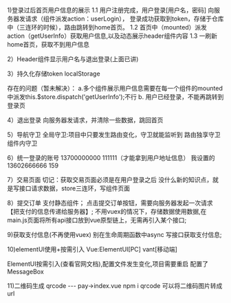 1)登录过后首页用户信息的展示
1.1 用户注册完成，用户登录[用户名，密码] 向服务器发请求（组件派发action：userLogin），
登录成功获取到token，存储于仓库中（三连环的时候），路由跳转到home首页。
1.2 首页中（mounted）派发action（getUserInfo）获取用户信息,以及动态展示header组件内容
1.3 一刷新home首页，获取不到用户信息

2）Header组件显示用户名与退出登录(上面已讲)

3）持久化存储token
localStorage

存在的问题（暂未解决）：
a.多个组件展示用户信息需要在每一个组件的mounted中派发this.$store.dispatch('getUserInfo');不行
b. 用户已经登录，不能再跳转到登录页

4）退出登录
向服务器发请求，并清除一些数据，跳回首页

5）导航守卫
全局守卫:项目中只要发生路由变化，守卫就能监听到
路由独享守卫
组件内守卫

6）统一登录的账号
13700000000   111111（才能拿到用户地址信息）
我设置的 13602666666  159


7）交易页面
切记：获取交易页面必须是在用户登录之后
没什么新的知识点，就是写接口请求数据，store三连环，写组件页面

8）提交订单
支付静态组件；
点击提交订单按钮，需要向服务器发起一次请求【把支付的信息传递给服务器】;
不用vuex的情况下，存储数据使用数据,在main.js页面将所有api接口放到vue原型链上，无需再引入某个接口;

9)获取支付信息(不再使用vuex)
别在生命周期函数中async
写接口获取支付信息;

10)elementUI使用+按需引入
Vue:ElementUI[PC]  vant[移动端]

ElementUI按需引入(查看官网文档),配置文件发生变化,项目需要重启
配置了MessageBox

11)二维码生成 qrcode --- pay->index.vue
npm i qrcode 可以将二维码图片转成url
